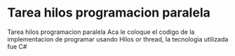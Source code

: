# Tarea hilos programacion paralela
 Tarea hilos programacion paralela
 Aca le coloque el codigo de la implementacion de programar usando Hilos or thread,
 la tecnologia utilizada fue  C#
